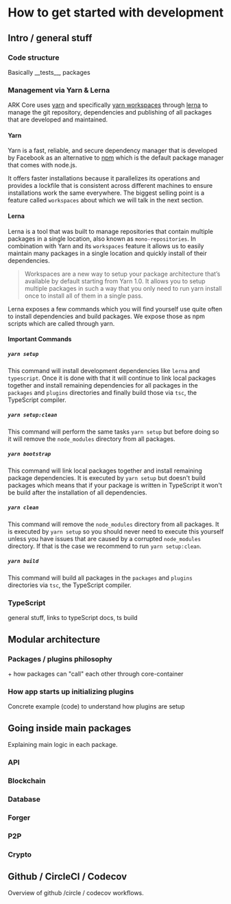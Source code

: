 # How to get started with development

## Intro / general stuff

### Code structure

Basically \_\_tests\_\_, packages

### Management via Yarn & Lerna

ARK Core uses [yarn](https://yarnpkg.com/lang/en/) and specifically [yarn workspaces](https://yarnpkg.com/lang/en/docs/workspaces/) through [lerna](https://lerna.js.org/) to manage the git repository, dependencies and publishing of all packages that are developed and maintained.

#### Yarn

Yarn is a fast, reliable, and secure dependency manager that is developed by Facebook as an alternative to [npm](https://www.npmjs.com/) which is the default package manager that comes with node.js.

It offers faster installations because it parallelizes its operations and provides a lockfile that is consistent across different machines to ensure installations work the same everywhere. The biggest selling point is a feature called `workspaces` about which we will talk in the next section.

#### Lerna

Lerna is a tool that was built to manage repositories that contain multiple packages in a single location, also known as `mono-repositories`. In combination with Yarn and its `workspaces` feature it allows us to easily maintain many packages in a single location and quickly install of their dependencies.

> Workspaces are a new way to setup your package architecture that’s available by default starting from Yarn 1.0. It allows you to setup multiple packages in such a way that you only need to run yarn install once to install all of them in a single pass.

Lerna exposes a few commands which you will find yourself use quite often to install dependencies and build packages. We expose those as npm scripts which are called through yarn.

#### Important Commands

##### `yarn setup`

This command will install development dependencies like `lerna` and `typescript`. Once it is done with that it will continue to link local packages together and install remaining dependencies for all packages in the `packages` and `plugins` directories and finally build those via `tsc`, the TypeScript compiler.

##### `yarn setup:clean`

This command will perform the same tasks `yarn setup` but before doing so it will remove the `node_modules` directory from all packages.

##### `yarn bootstrap`

This command will link local packages together and install remaining package dependencies. It is executed by `yarn setup` but doesn't build packages which means that if your package is written in TypeScript it won't be build after the installation of all dependencies.

##### `yarn clean`

This command will remove the `node_modules` directory from all packages. It is executed by `yarn setup` so you should never need to execute this yourself unless you have issues that are caused by a corrupted `node_modules` directory. If that is the case we recommend to run `yarn setup:clean`.

##### `yarn build`

This command will build all packages in the `packages` and `plugins` directories via `tsc`, the TypeScript compiler.

### TypeScript

general stuff, links to typeScript docs, ts build

## Modular architecture

### Packages / plugins philosophy

\+ how packages can "call" each other through core-container

### How app starts up initializing plugins

Concrete example (code) to understand how plugins are setup

## Going inside main packages

Explaining main logic in each package.

### API

### Blockchain

### Database

### Forger

### P2P

### Crypto

## Github / CircleCI / Codecov

Overview of github /circle / codecov workflows.
